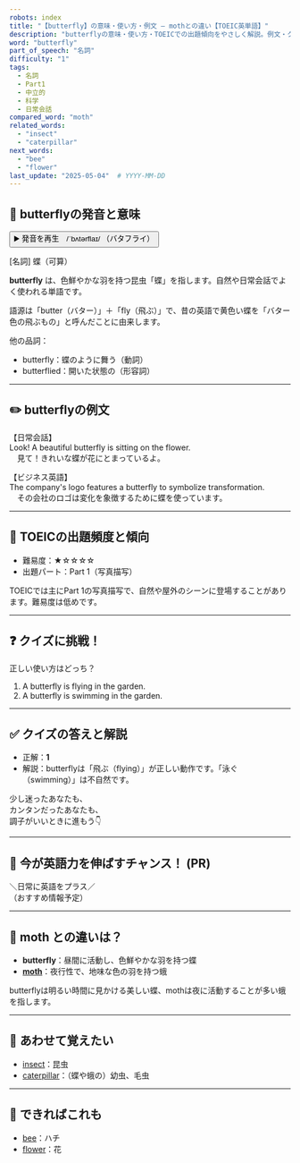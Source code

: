 ```yaml
---
robots: index
title: "【butterfly】の意味・使い方・例文 ― mothとの違い【TOEIC英単語】"
description: "butterflyの意味・使い方・TOEICでの出題傾向をやさしく解説。例文・クイズ付きでmothとの違いもわかりやすく学べます。"
word: "butterfly"
part_of_speech: "名詞"
difficulty: "1"
tags:
  - 名詞
  - Part1
  - 中立的
  - 科学
  - 日常会話
compared_word: "moth"
related_words:
  - "insect"
  - "caterpillar"
next_words:
  - "bee"
  - "flower"
last_update: "2025-05-04"  # YYYY-MM-DD
---
```


## 🔰 butterflyの発音と意味

<button class="play-audio" onclick="playTTS('butterfly')">
  <span class="play-audio-main">
    ▶️ 発音を再生　/ˈbʌtərflaɪ/
  </span>
  <span class="play-audio-sub">
    （バタフライ）
  </span>
</button>

[名詞] 蝶（可算）

**butterfly** は、色鮮やかな羽を持つ昆虫「蝶」を指します。自然や日常会話でよく使われる単語です。

語源は「butter（バター）」＋「fly（飛ぶ）」で、昔の英語で黄色い蝶を「バター色の飛ぶもの」と呼んだことに由来します。

他の品詞：  
- butterfly：蝶のように舞う（動詞）
- butterflied：開いた状態の（形容詞）

---

## ✏️ butterflyの例文

【日常会話】  
Look! A beautiful butterfly is sitting on the flower.  
　見て！きれいな蝶が花にとまっているよ。

【ビジネス英語】  
The company's logo features a butterfly to symbolize transformation.  
　その会社のロゴは変化を象徴するために蝶を使っています。

---

## 🎯 TOEICの出題頻度と傾向

- 難易度：★☆☆☆☆
- 出題パート：Part 1（写真描写）

TOEICでは主にPart 1の写真描写で、自然や屋外のシーンに登場することがあります。難易度は低めです。

---

## ❓ クイズに挑戦！

正しい使い方はどっち？

1. A butterfly is flying in the garden.  
2. A butterfly is swimming in the garden.

---

## ✅ クイズの答えと解説

- 正解：**1**
- 解説：butterflyは「飛ぶ（flying）」が正しい動作です。「泳ぐ（swimming）」は不自然です。

少し迷ったあなたも、  
カンタンだったあなたも、  
調子がいいときに進もう👇️

---

## 🚀 今が英語力を伸ばすチャンス！ (PR)

<div class="info-center">
＼日常に英語をプラス／<br>  
（おすすめ情報予定）
</div>

---

## 🤔  moth との違いは？

- **butterfly**：昼間に活動し、色鮮やかな羽を持つ蝶
- **[moth](/word/moth)**：夜行性で、地味な色の羽を持つ蛾

butterflyは明るい時間に見かける美しい蝶、mothは夜に活動することが多い蛾を指します。

---

## 🧩 あわせて覚えたい

- [insect](/word/insect)：昆虫
- [caterpillar](/word/caterpillar)：（蝶や蛾の）幼虫、毛虫

---

## 📖 できればこれも

- [bee](/word/bee)：ハチ
- [flower](/word/flower)：花

<!-- cvid: aid19_bid23 -->
